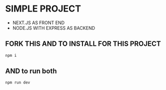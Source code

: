 # SIMPLE PROJECT 
- NEXT.JS AS FRONT END
- NODE.JS WITH EXPRESS AS BACKEND


## FORK THIS AND TO INSTALL FOR THIS PROJECT
```BASH
npm i
```

## AND to run both

```BASH
npm run dev
```
